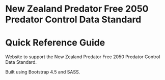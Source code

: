 # **New Zealand Predator Free 2050 Predator Control Data Standard**
# **Quick Reference Guide**

Website to support the New Zealand Predator Free 2050 Predator Control Data Standard.

Built using Bootstrap 4.5 and SASS.
